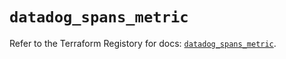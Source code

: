 # `datadog_spans_metric`

Refer to the Terraform Registory for docs: [`datadog_spans_metric`](https://registry.terraform.io/providers/datadog/datadog/3.27.0/docs/resources/spans_metric).

